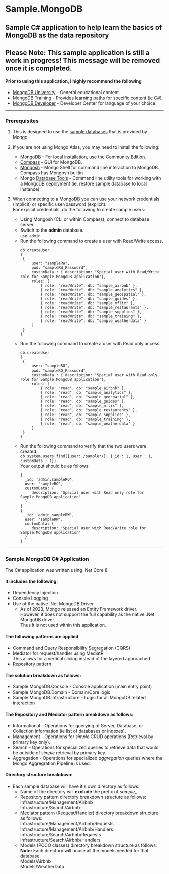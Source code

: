 # Sample.MongoDB
## Sample C# application to help learn the basics of MongoDB as the data repository

## **Please Note: This sample application is still a work in progress!  This message will be removed once it is completed.**

#### Prior to using this application, I highly recommend the following
- [MongoDB University](https://learn.mongodb.com/) - General educational content.
- [MongoDB Training](https://learn.mongodb.com/catalog) - Provides learning paths for specific content (ie C#).
- [MongoDB Developer](https://www.mongodb.com/developer/) - Developer Center for language of your choice.

---

### Prerequisites
1. This is designed to use the [sample databases](https://www.mongodb.com/developer/products/atlas/atlas-sample-datasets/) that is provided by Mongo.  
   
2. If you are not using Mongo Atlas, you may need to install the following:
    -  MongoDB - For local installation, use the [Community Edition](https://www.mongodb.com/products/self-managed/community-edition).
    -  [Compass](https://www.mongodb.com/products/tools/compass) - GUI for MongoDB.
    -  [Mongosh](https://www.mongodb.com/docs/mongodb-shell/install/) - Mongo Shell for command line interaction to MongoDB.           
       Compass has Mongosh builtin
    -  Mongo [Database Tools](https://www.mongodb.com/try/download/database-tools) - Command line utility tools for working with a MongoDB deployment (ie, restore sample database to local instance).  

3. When connecting to a MongoDB you can use your network credentials (implicit) or specific user/password (explicit).   
   For explicit credentials, do the following to create sample users:
    -  Using Mongosh (CLI or within Compass), connect to database server.  
    - Switch to the **admin** database.  
        `use admin`
    -  Run the following command to create a user with Read/Write access.   
       ```
       db.createUser
       (
        {
            user: "sampleRW",
            pwd: "sampleRW_Password",
            customData : { description: "Special user with Read/Write role for Sample.MongoDB application"},
            roles: [
                { role: "readWrite", db: "sample_airbnb" },
                { role: "readWrite", db: "sample_analytics" },
                { role: "readWrite", db: "sample_geospatial" },
                { role: "readWrite", db: "sample_guides" },
                { role: "readWrite", db: "sample_mflix" },
                { role: "readWrite", db: "sample_restaurants" },
                { role: "readWrite", db: "sample_supplies" },
                { role: "readWrite", db: "sample_training" },
                { role: "readWrite", db: "sample_weatherdata" }
            ]
        }
       )
       ```   
    -  Run the following command to create a user with Read only access.   
       ```
       db.createUser
       (
        {
            user: "sampleRO",
            pwd: "sampleRO_Password",
            customData : { description: "Special user with Read only role for Sample.MongoDB application"},
            roles: [
                { role: "read", db: "sample_airbnb" },
                { role: "read", db: "sample_analytics" },
                { role: "read", db: "sample_geospatial" },
                { role: "read", db: "sample_guides" },
                { role: "read", db: "sample_mflix" },
                { role: "read", db: "sample_restaurants" },
                { role: "read", db: "sample_supplies" },
                { role: "read", db: "sample_training" },
                { role: "read", db: "sample_weatherdata" }
            ]
        }
       )
       ```   
    -  Run the following command to verify that the two users were created.   
       `db.system.users.find({user: /sample*/}, {_id : 1, user : 1, customData : 1})`  
       Your output should be as follows:  
       ```   
       {
         _id: 'admin.sampleRO',
         user: 'sampleRO',
         customData: {
            description: 'Special user with Read only role for Sample.MongoDB application'
         }
       }
       {
         _id: 'admin.sampleRW',
         user: 'sampleRW',
         customData: {
            description: 'Special user with Read/Write role for Sample.MongoDB application'
         }
       }
       ```  


---

### Sample.MongoDB C# Application
The C# application was written using .Net Core 8.  


#### It includes the following:
- Dependency Injection  
- Console Logging  
- Use of the native .Net MongoDB Driver   
   - As of 2023, Mongo released an Entity Framework driver.   
     However, it does not support the full capability as the native .Net MongoDB driver.  
     Thus it is not used within this application.


#### The following patterns are applied
- Command and Query Responsibility Segregation (CQRS)  
- Mediator for request/handler using MediatR  
  This allows for a vertical slicing instead of the layered approached
- Repository pattern


#### The solution breakdown as follows:
- Sample.MongoDB.Console - Console application (main entry point)  
- Sample.MongoDB.Domain - Domain/Core logic  
- Sample.MongoDB.Infrastructure - Logic for all MongoDB related interaction


#### The Repository and Mediator pattern breakdown as follows:
- Informational - Operations for querying of Server, Database, or Collection information (ie list of databases or indexes).
- Management - Operations for *simple* CRUD operations (Retrieval by primary key only).
- Search - Operations for specialized queries to retrieve data that would be outside of *simple* retrieval by primary key.
- Aggregation - Operations for specialized *aggregation* queries where the Mongo Aggregration Pipeline is used.  


#### Directory structure breakdown:
- Each sample database will have it's own directory as follows:
   - Name of the directory will **exclude** the prefix of *sample_*
   - Repository pattern directory breakdown structure as follows:  
     Infrastructure/Management/Airbnb  
     Infrastructure/Search/Airbnb  
   - Mediator pattern (Request/Handler) directory breakdown structure as follows:  
     Infrastructure/Management/Airbnb/Requests  
     Infrastructure/Management/Airbnb/Handlers  
     Infrastructure/Search/Airbnb/Requests  
     Infrastructure/Search/Airbnb/Handlers  
   - Models (POCO classes) directory breakdown structure as follows:  
     **Note:** Each directory will house all the models needed for that database  
     Models/Airbnb  
     Models/WeatherData


